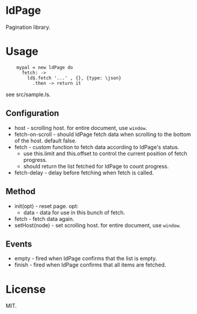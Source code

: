 # ldPage

Pagination library.


# Usage

```
    mypal = new ldPage do
      fetch: -> 
        ld$.fetch '...' , {}, {type: \json}
          .then -> return it
```

see src/sample.ls.


## Configuration

 * host - scrolling host. for entire document, use `window`.
 * fetch-on-scroll - should ldPage fetch data when scrolling to the bottom of the host. default false.
 * fetch - custom function to fetch data according to ldPage's status.
   - use this.limit and this.offset to control the current position of fetch progress.
   - should return the list fetched for ldPage to count progress.
 * fetch-delay - delay before fetching when fetch is called.


## Method

 * init(opt) - reset page. opt:
   - data - data for use in this bunch of fetch.
 * fetch - fetch data again.
 * setHost(node) - set scrolling host. for entire document, use `window`.


## Events

 * empty - fired when ldPage confirms that the list is empty.
 * finish - fired when ldPage confirms that all items are fetched.


# License

MIT.
